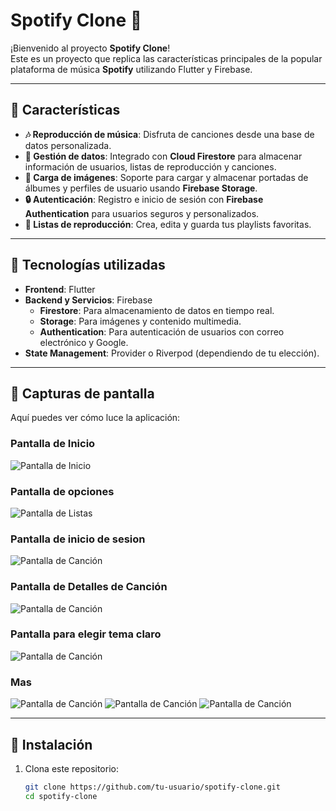 # Spotify Clone 🎵

¡Bienvenido al proyecto **Spotify Clone**!  
Este es un proyecto que replica las características principales de la popular plataforma de música **Spotify** utilizando Flutter y Firebase.

---

## 🌟 Características

- **🎶 Reproducción de música**: Disfruta de canciones desde una base de datos personalizada.
- **📂 Gestión de datos**: Integrado con **Cloud Firestore** para almacenar información de usuarios, listas de reproducción y canciones.
- **📸 Carga de imágenes**: Soporte para cargar y almacenar portadas de álbumes y perfiles de usuario usando **Firebase Storage**.
- **🔒 Autenticación**: Registro e inicio de sesión con **Firebase Authentication** para usuarios seguros y personalizados.
- **🖤 Listas de reproducción**: Crea, edita y guarda tus playlists favoritas.

---

## 🚀 Tecnologías utilizadas

- **Frontend**: Flutter
- **Backend y Servicios**: Firebase
  - **Firestore**: Para almacenamiento de datos en tiempo real.
  - **Storage**: Para imágenes y contenido multimedia.
  - **Authentication**: Para autenticación de usuarios con correo electrónico y Google.
- **State Management**: Provider o Riverpod (dependiendo de tu elección).

---

## 🎨 Capturas de pantalla

Aquí puedes ver cómo luce la aplicación:

### Pantalla de Inicio
![Pantalla de Inicio](images\1.jpg)

### Pantalla de opciones
![Pantalla de Listas](images\2.jpg)

### Pantalla de inicio de sesion
![Pantalla de Canción](images\3.jpg)

### Pantalla de Detalles de Canción
![Pantalla de Canción](images\4.jpg)

### Pantalla para elegir tema claro
![Pantalla de Canción](images\5.jpg)

### Mas

![Pantalla de Canción](images\6.jpg)
![Pantalla de Canción](images\7.jpg)
![Pantalla de Canción](images\8.jpg)



---

## 🔧 Instalación

1. Clona este repositorio:
   ```bash
   git clone https://github.com/tu-usuario/spotify-clone.git
   cd spotify-clone
